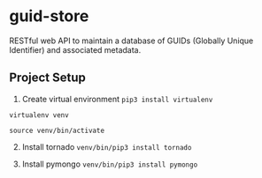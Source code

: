 # guid-store
RESTful web API to maintain a database of GUIDs (Globally Unique Identifier) and associated metadata.

## Project Setup

1. Create virtual environment
`pip3 install virtualenv`

`virtualenv venv`

`source venv/bin/activate`

2. Install tornado
`venv/bin/pip3 install tornado`

3. Install pymongo
`venv/bin/pip3 install pymongo`

